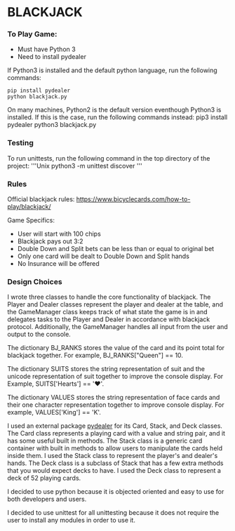
# BLACKJACK

### To Play Game:
* Must have Python 3
* Need to install pydealer

If Python3 is installed and the default python language, run 
the following commands:
```Unix
pip install pydealer
python blackjack.py
```
On many machines, Python2 is the default version eventhough Python3 is installed. 
If this is the case, run the following commands instead: 
pip3 install pydealer
python3 blackjack.py

### Testing
To run unittests, run the following command in the top directory of the 
project:
'''Unix
python3 -m unittest discover
'''

### Rules 
Official blackjack rules: https://www.bicyclecards.com/how-to-play/blackjack/

Game Specifics:
* User will start with 100 chips
* Blackjack pays out 3:2
* Double Down and Split bets can be less than or equal to original bet
* Only one card will be dealt to Double Down and Split hands 
* No Insurance will be offered

### Design Choices
I wrote three classes to handle the core functionality of blackjack.
The Player and Dealer classes represent the player and dealer at the 
table, and the  GameManager class keeps track of what state the game 
is in and delegates tasks to the Player and Dealer in accordance with
blackjack protocol. Additionally, the GameManager handles all input from
the user and output to the console. 

The dictionary BJ_RANKS stores the value of the card and its point total 
for blackjack together. For example, BJ_RANKS["Queen"] == 10. 

The dictionary SUITS stores the string representation of suit and the 
unicode representation of suit together to improve the console display. 
For Example, SUITS['Hearts'] == '♥'.

The dictionary VALUES stores the string representation of face cards and
their one character representation together to improve console display.
For example, VALUES['King'] == 'K'. 

I used an external package [pydealer](https://pydealer.readthedocs.io/en/latest/code.html) for its Card, Stack, and Deck classes.
The Card class represents a playing card with a value and string pair, and 
it has some useful built in methods. The Stack class is a generic card 
container with built in methods to allow users to manipulate the cards held 
inside them. I used the Stack class to represent the player's and dealer's
hands. The Deck class is a subclass of Stack that has a few extra methods 
that you would expect decks to have. I used the Deck class to represent a 
deck of 52 playing cards.

I decided to use python because it is objected oriented and easy to use for 
both developers and users. 

I decided to use unittest for all unittesting because it does not require the 
user to install any modules in order to use it. 
